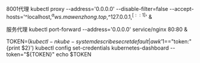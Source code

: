 8001代理
kubectl proxy --address='0.0.0.0' --disable-filter=false --accept-hosts='^localhost$,^aws.mawenzhong.top$,^127.0.0.1$,^[::1]$' &

服务代理
kubectl port-forward --address='0.0.0.0' service/nginx 80:80 &

TOKEN=$(kubectl -n kube-system describe secret default| awk '$1=="token:"{print $2}')
kubectl config set-credentials kubernetes-dashboard --token="${TOKEN}"
echo $TOKEN
